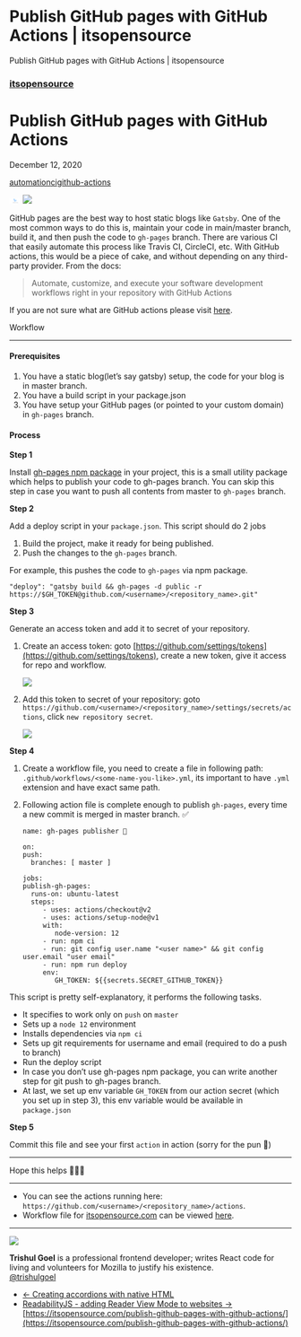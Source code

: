 # Publish GitHub pages with GitHub Actions | itsopensource
Publish GitHub pages with GitHub Actions | itsopensource

### [itsopensource](/)

# Publish GitHub pages with GitHub Actions

December 12, 2020

[automation](/tags/automation)[ci](/tags/ci)[github-actions](/tags/github-actions)

![](data:image/png;base64,iVBORw0KGgoAAAANSUhEUgAAABQAAAAKCAYAAAC0VX7mAAAACXBIWXMAAAsSAAALEgHS3X78AAAA7ElEQVQoz52RTU/CQBCG+f9H/wMXL0aO3riYcFETDOCBhEDbpcXtx66C0jKPWxAhpTTgJJuZnXnzzLvZFmdCZJc3crjvz/G8Gq0mWGCg8waz7ACXyoKLgHtXTwHc9OBZ1S+82uG6gHYf7p3LngcPYxgsTt1eDCzzyxzuRtCduDyEfngFUH4VZd5sa2EQCbevwuNUGLo6MLt+OT/Wn3UoNWvHKXjug9Iv+Fw362sd5kWB1jFxkqLmEVmiyb9XrveOtRYdp26WsFyumh3+AfN8C9JxwtTzmfkKYz/wVUhmLCqMCFxtHPxfT26Kqv4H/RMQxJsK1cIAAAAASUVORK5CYII=)
![](https://itsopensource.com/static/42143b9a1f8f163ccc6f87d27cc83674/ee604/github-actions.png)

GitHub pages are the best way to host static blogs like `Gatsby`. One of the most common ways to do this is, maintain your code in main/master branch, build it, and then push the code to `gh-pages` branch. There are various CI that easily automate this process like Travis CI, CircleCI, etc. With GitHub actions, this would be a piece of cake, and without depending on any third-party provider. From the docs:

> Automate, customize, and execute your software development workflows right in your repository with GitHub Actions

If you are not sure what are GitHub actions please visit [here](https://github.com/features/actions).

Workflow

* * *

#### Prerequisites

1.  You have a static blog(let’s say gatsby) setup, the code for your blog is in master branch.
2.  You have a build script in your package.json
3.  You have setup your GitHub pages (or pointed to your custom domain) in `gh-pages` branch.

#### Process

**Step 1**

Install [gh-pages npm package](https://www.npmjs.com/package/gh-pages) in your project, this is a small utility package which helps to publish your code to gh-pages branch. You can skip this step in case you want to push all contents from master to `gh-pages` branch.

**Step 2**

Add a deploy script in your `package.json`. This script should do 2 jobs

1.  Build the project, make it ready for being published.
2.  Push the changes to the `gh-pages` branch.

For example, this pushes the code to `gh-pages` via npm package.

    "deploy": "gatsby build && gh-pages -d public -r https://$GH_TOKEN@github.com/<username>/<repository_name>.git"

**Step 3**

Generate an access token and add it to secret of your repository.

1.  Create an access token: goto [https://github.com/settings/tokens](https://github.com/settings/tokens), create a new token, give it access for repo and workflow.

    [![](https://itsopensource.com/static/30aebc71ae3bcb4ee8e555ba47aa0951/fcda8/action1.png)](/static/30aebc71ae3bcb4ee8e555ba47aa0951/7527b/action1.png) 

2.  Add this token to secret of your repository: goto `https://github.com/<username>/<repository_name>/settings/secrets/actions`, click `new repository secret`.

    [![](https://itsopensource.com/static/9109d16686926974e4becbfa4d63c8cd/fcda8/action2.png)](/static/9109d16686926974e4becbfa4d63c8cd/bf433/action2.png) 

**Step 4**

1.  Create a workflow file, you need to create a file in following path: `.github/workflows/<some-name-you-like>.yml`, its important to have `.yml` extension and have exact same path.
2.  Following action file is complete enough to publish `gh-pages`, every time a new commit is merged in master branch. ✅

        name: gh-pages publisher 🚀

        on:
        push:
          branches: [ master ]

        jobs:
        publish-gh-pages:
          runs-on: ubuntu-latest
          steps:
             - uses: actions/checkout@v2
             - uses: actions/setup-node@v1
             with:
                node-version: 12
             - run: npm ci
             - run: git config user.name "<user name>" && git config user.email "user email"
             - run: npm run deploy
             env:
                GH_TOKEN: ${{secrets.SECRET_GITHUB_TOKEN}}

This script is pretty self-explanatory, it performs the following tasks.

-   It specifies to work only on `push` on `master`
-   Sets up a `node 12` environment
-   Installs dependencies via `npm ci`
-   Sets up git requirements for username and email (required to do a push to branch)
-   Run the deploy script
-   In case you don’t use gh-pages npm package, you can write another step for git push to gh-pages branch.
-   At last, we set up env variable `GH_TOKEN` from our action secret (which you set up in step 3), this env variable would be available in `package.json`

**Step 5**

Commit this file and see your first `action` in action (sorry for the pun 🙈)

* * *

Hope this helps 🙏🙏🙏

* * *

-   You can see the actions running here: `https://github.com/<username>/<repository_name>/actions`.
-   Workflow file for [itsopensource.com](https://itsopensource.com) can be viewed [here](https://github.com/tsl143/itsopensource/blob/master/.github/workflows/gh-pages-publish.yml).

* * *

[![](https://itsopensource.com/trishul.jpg)
](/author/trishul)

**Trishul Goel** is a professional frontend developer; writes React code for living and volunteers for Mozilla to justify his existence.  
[@trishulgoel](https://twitter.com/trishulgoel)

-   [← Creating accordions with native HTML](/creating-accordions-with-native-html/)
-   [ReadabilityJS - adding Reader View Mode to websites →](/readabilityjs-adding-reader-view/) 
    [https://itsopensource.com/publish-github-pages-with-github-actions/](https://itsopensource.com/publish-github-pages-with-github-actions/)
